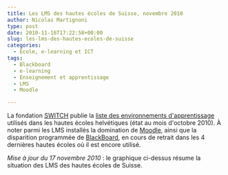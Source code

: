 ```yaml
---
title: Les LMS des hautes écoles de Suisse, novembre 2010
author: Nicolas Martignoni
type: post
date: 2010-11-16T17:22:58+00:00
slug: les-lms-des-hautes-ecoles-de-suisse
categories:
  - École, e-learning et ICT
tags:
  - Blackboard
  - e-learning
  - Enseignement et apprentissage
  - LMS
  - Moodle

---
```

La fondation [SWITCH][1] publie la [liste des environnements d'apprentissage][2] utilisés dans les hautes écoles helvétiques (état au mois d'octobre 2010). À noter parmi les LMS installés la domination de [Moodle][3], ainsi que la disparition programmée de [BlackBoard][4], en cours de retrait dans les 4 dernières hautes écoles où il est encore utilisé.

_Mise à jour du 17 novembre 2010_ : le graphique ci-dessus résume la situation des LMS des hautes écoles de Suisse.

 [1]: https://switch.ch/
 [2]: https://www.eduhub.ch/res/lms-installations/
 [3]: https://moodle.org/
 [4]: https://www.blackboard.com/

<!--more-->
